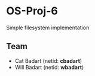 # OS-Proj-6
Simple filesystem implementation

## Team

- Cat Badart (netid: **cbadart**)
- Will Badart (netid: **wbadart**)

